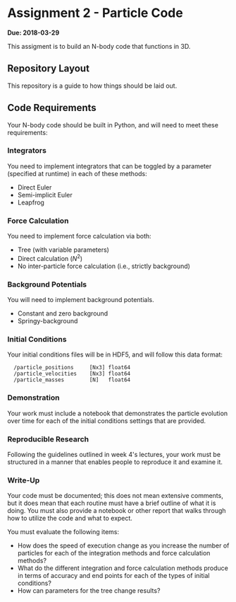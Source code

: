 # Assignment 2 - Particle Code

**Due: 2018-03-29**

This assigment is to build an N-body code that functions in 3D.

## Repository Layout

This repository is a guide to how things should be laid out.

## Code Requirements

Your N-body code should be built in Python, and will need to meet these
requirements:

### Integrators

You need to implement integrators that can be toggled by a parameter (specified
at runtime) in each of these methods:

   * Direct Euler
   * Semi-implicit Euler
   * Leapfrog

### Force Calculation

You need to implement force calculation via both:

   * Tree (with variable parameters)
   * Direct calculation ($N^2$)
   * No inter-particle force calculation (i.e., strictly background)

### Background Potentials

You will need to implement background potentials.  

  * Constant and zero background
  * Springy-background

### Initial Conditions

Your initial conditions files will be in HDF5, and will follow this data
format:

```
  /particle_positions     [Nx3] float64
  /particle_velocities    [Nx3] float64
  /particle_masses        [N]   float64
```

### Demonstration

Your work must include a notebook that demonstrates the particle evolution over
time for each of the initial conditions settings that are provided.

### Reproducible Research

Following the guidelines outlined in week 4's lectures, your work must be
structured in a manner that enables people to reproduce it and examine it.

### Write-Up

Your code must be documented; this does not mean extensive comments, but it
does mean that each routine must have a brief outline of what it is doing.  You
must also provide a notebook or other report that walks through how to utilize
the code and what to expect.

You must evaluate the following items:

 * How does the speed of execution change as you increase the number of
   particles for each of the integration methods and force calculation methods?
 * What do the different integration and force calculation methods produce in
   terms of accuracy and end points for each of the types of initial
   conditions?
 * How can parameters for the tree change results?
